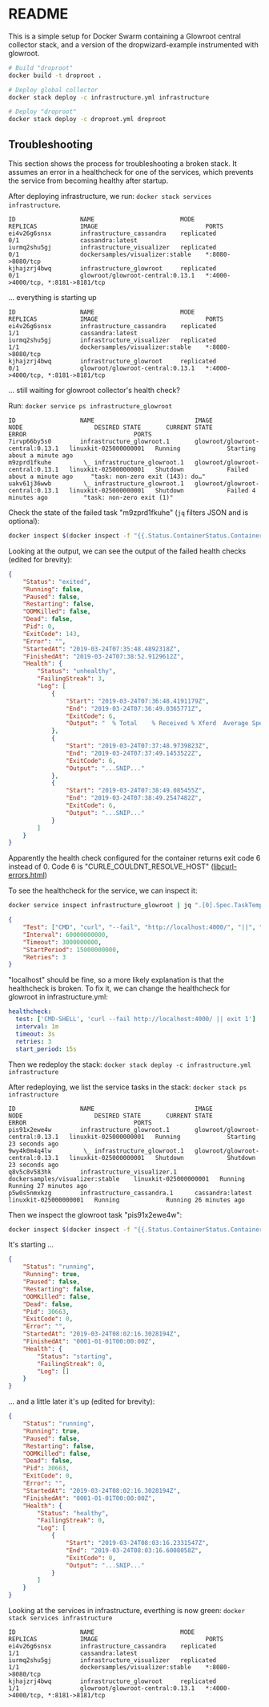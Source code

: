 # README

This is a simple setup for Docker Swarm containing a Glowroot central collector stack, and a version of the dropwizard-example instrumented with glowroot.

```bash
# Build "droproot"
docker build -t droproot .

# Deploy global collector
docker stack deploy -c infrastructure.yml infrastructure

# Deploy "droproot"
docker stack deploy -c droproot.yml droproot
```

## Troubleshooting

This section shows the process for troubleshooting a broken stack. It assumes an error in a healthcheck for one of the services,
which prevents the service from becoming healthy after startup.

After deploying infrastructure, we run: `docker stack services infrastructure`.

```
ID                  NAME                        MODE                REPLICAS            IMAGE                              PORTS
ei4v26g6snsx        infrastructure_cassandra    replicated          0/1                 cassandra:latest
iurmq2shu5gj        infrastructure_visualizer   replicated          0/1                 dockersamples/visualizer:stable    *:8080->8080/tcp
kjhajzrj4bwq        infrastructure_glowroot     replicated          0/1                 glowroot/glowroot-central:0.13.1   *:4000->4000/tcp, *:8181->8181/tcp
```

... everything is starting up

```
ID                  NAME                        MODE                REPLICAS            IMAGE                              PORTS
ei4v26g6snsx        infrastructure_cassandra    replicated          1/1                 cassandra:latest
iurmq2shu5gj        infrastructure_visualizer   replicated          1/1                 dockersamples/visualizer:stable    *:8080->8080/tcp
kjhajzrj4bwq        infrastructure_glowroot     replicated          0/1                 glowroot/glowroot-central:0.13.1   *:4000->4000/tcp, *:8181->8181/tcp
```

... still waiting for glowroot collector's health check?

Run: `docker service ps infrastructure_glowroot`

```text
ID                  NAME                            IMAGE                              NODE                    DESIRED STATE       CURRENT STATE                 ERROR                              PORTS
7irvp66by5s0        infrastructure_glowroot.1       glowroot/glowroot-central:0.13.1   linuxkit-025000000001   Running             Starting about a minute ago
m9zprd1fkuhe         \_ infrastructure_glowroot.1   glowroot/glowroot-central:0.13.1   linuxkit-025000000001   Shutdown            Failed about a minute ago     "task: non-zero exit (143): do…"
uakv61j36wwb         \_ infrastructure_glowroot.1   glowroot/glowroot-central:0.13.1   linuxkit-025000000001   Shutdown            Failed 4 minutes ago          "task: non-zero exit (1)"
```

Check the state of the failed task "m9zprd1fkuhe" (`jq` filters JSON and is optional):

```bash
docker inspect $(docker inspect -f "{{.Status.ContainerStatus.ContainerID}}" m9zprd1fkuhe) | jq ".[0].State"
```

Looking at the output, we can see the output of the failed health checks (edited for brevity):

```json
{
	"Status": "exited",
	"Running": false,
	"Paused": false,
	"Restarting": false,
	"OOMKilled": false,
	"Dead": false,
	"Pid": 0,
	"ExitCode": 143,
	"Error": "",
	"StartedAt": "2019-03-24T07:35:48.4892318Z",
	"FinishedAt": "2019-03-24T07:38:52.9129612Z",
	"Health": {
		"Status": "unhealthy",
		"FailingStreak": 3,
		"Log": [
			{
				"Start": "2019-03-24T07:36:48.4191179Z",
				"End": "2019-03-24T07:36:49.0365771Z",
				"ExitCode": 6,
				"Output": "  % Total    % Received % Xferd  Average Speed   Time    Time     Time  Current\n                                 Dload  Upload   Total   Spent    Left  Speed\n\r  0     0    0     0    0     0      0      0 --:--:-- --:--:-- --:--:--     0\r100 18454  100 18454    0     0  56841      0 --:--:-- --:--:-- --:--:-- 56956\n<!doctype html>\n\n<html lang=\"en\">\n<head>\n  <meta charset=\"utf-8\">\n  <title>Glowroot</title>\n  <meta name=\"viewport\" content=\"width=device-width,initial-scale=1\">\n\n  \n  <base href=\"/\"><script>var layout={\"central\":true,\"offlineViewer\":false,\"glowrootVersion\":\"0.13.1, built 2019-02-21 01:43:09 +0000\",\"loginEnabled\":false,\"rollupConfigs\":[{\"intervalMillis\":60000,\"viewThresholdMillis\":900000},{\"intervalMillis\":300000,\"viewThresholdMillis\":3600000},{\"intervalMillis\":1800000,\"viewThresholdMillis\":28800000},{\"intervalMillis\":14400000,\"viewThresholdMillis\":259200000}],\"rollupExpirationMillis\":[172800000,1209600000,7776000000,31536000000],\"queryAndServiceCallRollupExpirationMillis\":[172800000,604800000,2592000000,2592000000],\"profileRollupExpirationMillis\":[172800000,604800000,2592000000,2592000000],\"gaugeCollectionIntervalMillis\":5000,\"showNavbarTransaction\":true,\"showNavbarError\":true,\"showNavbarJvm\":true,\"showNavbarSyntheticMonitor\":true,\"showNavbarIncident\":true,\"showNavbarReport\":true,\"showNavbarConfig\":true,\"adminView\":true,\"adminEdit\":true,\"loggedIn\":false,\"ldap\":false,\"redirectToLogin\":false,\"defaultTimeZoneId\":\"Etc/UTC\",\"timeZoneIds\":[\"Africa/Abidjan\",\"Africa/Accra\",\"Africa/Addis_Ababa\",\"Africa/Algiers\",\"Africa/Asmara\",\"Africa/Asmera\",\"Africa/Bamako\",\"Africa/Bangui\",\"Africa/Banjul\",\"Africa/Bissau\",\"Africa/Blantyre\",\"Africa/Brazzaville\",\"Africa/Bujumbura\",\"Africa/Cairo\",\"Africa/Casablanca\",\"Africa/Ceuta\",\"Africa/Conakry\",\"Africa/Dakar\",\"Africa/Dar_es_Salaam\",\"Africa/Djibouti\",\"Africa/Douala\",\"Africa/El_Aaiun\",\"Africa/Freetown\",\"Africa/Gaborone\",\"Africa/Harare\",\"Africa/Johannesburg\",\"Africa/Juba\",\"Africa/Kampala\",\"Africa/Khartoum\",\"Africa/Kigali\",\"Africa/Kinshasa\",\"Africa/Lagos\",\"Africa/Libreville\",\"Africa/Lome\",\"Africa/Luanda\",\"Africa/Lubumbashi\",\"Africa/Lusaka\",\"Africa/Malabo\",\"Africa/Maputo\",\"Africa/Maseru\",\"Africa/Mbabane\",\"Africa/Mogadishu\",\"Africa/Monrovia\",\"Africa/Nairobi\",\"Africa/Ndjamena\",\"Africa/Niamey\",\"Africa/Nouakchott\",\"Africa/Ouagadougou\",\"Africa/Porto-Novo\",\"Africa/Sao_Tome\",\"Africa/Timbuktu\",\"Africa/Tripoli\",\"Africa/Tunis\",\"Africa/Windhoek\",\"America/Adak\",\"America/Anchorage\",\"America/Anguilla\",\"America/Antigua\",\"America/Araguaina\",\"America/Argentina/Buenos_Aires\",\"America/Argentina/Catamarca\",\"America/Argentina/ComodRivadavia\",\"America/Argentina/Cordoba\",\"America/Argentina/Jujuy\",\"America/Argentina/La_Rioja\",\"America/Argentina/Mendoza\",\"America/Argentina/Rio_Gallegos\",\"America/Argentina/Salta\",\"America/Argentina/San_Juan\",\"America/Argentina/San_Luis\",\"America/Argentina/Tucuman\",\"America/Argentina/Ushuaia\",\"America/Aruba\",\"America/Asuncion\",\"America/Atikokan\",\"America/Atka\",\"America/Bahia\",\"America/Bahia_Banderas\",\"America/Barbados\",\"America/Belem\",\"America/Belize\",\"America/Blanc-Sablon\",\"America/Boa_Vista\",\"America/Bogota\",\"America/Boise\",\"America/Buenos_Aires\",\"America/Cambridge_Bay\",\"America/Campo_Grande\",\"America/Cancun\",\"America/Caracas\",\"America/Catamarca\",\"America/Cayenne\",\"America/Cayman\",\"America/Chicago\",\"America/Chihuahua\",\"America/Coral_Harbour\",\"America/Cordoba\",\"America/Costa_Rica\",\"America/Creston\",\"America/Cuiaba\",\"America/Curacao\",\"America/Danmarkshavn\",\"America/Dawson\",\"America/Dawson_Creek\",\"America/Denver\",\"America/Detroit\",\"America/Dominica\",\"America/Edmonton\",\"America/Eirunepe\",\"America/El_Salvador\",\"America/Ensenada\",\"America/Fort_Nelson\",\"America/Fort_Wayne\",\"America/Fortaleza\",\"America/Glace_Bay\",\"America/Godthab\",\"America/Goose_Bay\",\"America/Grand_Turk\",\"America/Grenada\",\"America/Guadeloupe\",\"America/Guatemala\",\"America/Guayaquil\",\"America/Guyana\",\"America/Halifax\",\"America/Havana\",\"America/Hermosillo\",\"America/Indiana/Indianapolis\",\"America/Indiana/Knox\",\"America/Indiana/Marengo\",\"America/Indiana/Petersburg\",\"America/Indiana/Tell_City\",\"America/Indiana/Vevay\",\"America/I..."
			},
			{
				"Start": "2019-03-24T07:37:48.9739823Z",
				"End": "2019-03-24T07:37:49.1453522Z",
				"ExitCode": 6,
				"Output": "...SNIP..."
			},
			{
				"Start": "2019-03-24T07:38:49.085455Z",
				"End": "2019-03-24T07:38:49.2547482Z",
				"ExitCode": 6,
				"Output": "...SNIP..."
			}
		]
	}
}
```

Apparently the health check configured for the container returns exit code 6 instead of 0.
Code 6 is "CURLE_COULDNT_RESOLVE_HOST" ([libcurl-errors.html](https://curl.haxx.se/libcurl/c/libcurl-errors.html))

To see the healthcheck for the service, we can inspect it:

```bash
docker service inspect infrastructure_glowroot | jq ".[0].Spec.TaskTemplate.ContainerSpec.Healthcheck"
```

```json
{
	"Test": ["CMD", "curl", "--fail", "http://localhost:4000/", "||", "exit 1"],
	"Interval": 60000000000,
	"Timeout": 3000000000,
	"StartPeriod": 15000000000,
	"Retries": 3
}
```

"localhost" should be fine, so a more likely explanation is that the healthcheck is broken.
To fix it, we can change the healthcheck for glowroot in infrastructure.yml:

```yaml
healthcheck:
  test: ['CMD-SHELL', 'curl --fail http://localhost:4000/ || exit 1']
  interval: 1m
  timeout: 3s
  retries: 3
  start_period: 15s
```

Then we redeploy the stack: `docker stack deploy -c infrastructure.yml infrastructure`

After redeploying, we list the service tasks in the stack: `docker stack ps infrastructure`

```text
ID                  NAME                            IMAGE                              NODE                    DESIRED STATE       CURRENT STATE               ERROR                              PORTS
pis91x2ewe4w        infrastructure_glowroot.1       glowroot/glowroot-central:0.13.1   linuxkit-025000000001   Running             Starting 23 seconds ago
9wy4k0m4q4lw         \_ infrastructure_glowroot.1   glowroot/glowroot-central:0.13.1   linuxkit-025000000001   Shutdown            Shutdown 23 seconds ago
q8v5c8v583hk        infrastructure_visualizer.1     dockersamples/visualizer:stable    linuxkit-025000000001   Running             Running 27 minutes ago
p5w0s5nmxkzg        infrastructure_cassandra.1      cassandra:latest                   linuxkit-025000000001   Running             Running 26 minutes ago
```

Then we inspect the glowroot task "pis91x2ewe4w":

```bash
docker inspect $(docker inspect -f "{{.Status.ContainerStatus.ContainerID}}" pis91x2ewe4w) | jq ".[0].State"
```

It's starting ...

```json
{
	"Status": "running",
	"Running": true,
	"Paused": false,
	"Restarting": false,
	"OOMKilled": false,
	"Dead": false,
	"Pid": 30663,
	"ExitCode": 0,
	"Error": "",
	"StartedAt": "2019-03-24T08:02:16.3028194Z",
	"FinishedAt": "0001-01-01T00:00:00Z",
	"Health": {
		"Status": "starting",
		"FailingStreak": 0,
		"Log": []
	}
}
```

... and a little later it's up (edited for brevity):

```json
{
	"Status": "running",
	"Running": true,
	"Paused": false,
	"Restarting": false,
	"OOMKilled": false,
	"Dead": false,
	"Pid": 30663,
	"ExitCode": 0,
	"Error": "",
	"StartedAt": "2019-03-24T08:02:16.3028194Z",
	"FinishedAt": "0001-01-01T00:00:00Z",
	"Health": {
		"Status": "healthy",
		"FailingStreak": 0,
		"Log": [
			{
				"Start": "2019-03-24T08:03:16.2331547Z",
				"End": "2019-03-24T08:03:16.6008058Z",
				"ExitCode": 0,
				"Output": "...SNIP..."
			}
		]
	}
}
```

Looking at the services in infrastructure, everthing is now green: `docker stack services infrastructure`

```text
ID                  NAME                        MODE                REPLICAS            IMAGE                              PORTS
ei4v26g6snsx        infrastructure_cassandra    replicated          1/1                 cassandra:latest
iurmq2shu5gj        infrastructure_visualizer   replicated          1/1                 dockersamples/visualizer:stable    *:8080->8080/tcp
kjhajzrj4bwq        infrastructure_glowroot     replicated          1/1                 glowroot/glowroot-central:0.13.1   *:4000->4000/tcp, *:8181->8181/tcp
```
